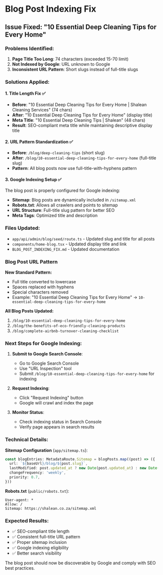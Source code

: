 # Blog Post Indexing Fix

## Issue Fixed: "10 Essential Deep Cleaning Tips for Every Home"

### Problems Identified:
1. **Page Title Too Long**: 74 characters (exceeded 15-70 limit)
2. **Not Indexed by Google**: URL unknown to Google
3. **Inconsistent URL Pattern**: Short slugs instead of full-title slugs

### Solutions Applied:

#### 1. Title Length Fix ✅
- **Before**: "10 Essential Deep Cleaning Tips for Every Home | Shalean Cleaning Services" (74 chars)
- **After**: "10 Essential Deep Cleaning Tips for Every Home" (display title)
- **Meta Title**: "10 Essential Deep Cleaning Tips | Shalean" (48 chars)
- **Result**: SEO-compliant meta title while maintaining descriptive display title

#### 2. URL Pattern Standardization ✅
- **Before**: `/blog/deep-cleaning-tips` (short slug)
- **After**: `/blog/10-essential-deep-cleaning-tips-for-every-home` (full-title slug)
- **Pattern**: All blog posts now use full-title-with-hyphens pattern
#### 3. Google Indexing Setup ✅
The blog post is properly configured for Google indexing:

- **Sitemap**: Blog posts are dynamically included in `/sitemap.xml`
- **Robots.txt**: Allows all crawlers and points to sitemap
- **URL Structure**: Full-title slug pattern for better SEO
- **Meta Tags**: Optimized title and description

### Files Updated:
- `app/api/admin/blog/seed/route.ts` - Updated slug and title for all posts
- `components/home-blog.tsx` - Updated display title and link
- `BLOG_POST_INDEXING_FIX.md` - Updated documentation

### Blog Post URL Pattern

**New Standard Pattern:**
- Full title converted to lowercase
- Spaces replaced with hyphens
- Special characters removed
- Example: "10 Essential Deep Cleaning Tips for Every Home" → `10-essential-deep-cleaning-tips-for-every-home`

**All Blog Posts Updated:**
1. `/blog/10-essential-deep-cleaning-tips-for-every-home`
2. `/blog/the-benefits-of-eco-friendly-cleaning-products`
3. `/blog/complete-airbnb-turnover-cleaning-checklist`

### Next Steps for Google Indexing:

1. **Submit to Google Search Console**:
   - Go to Google Search Console
   - Use "URL Inspection" tool
   - Submit `/blog/10-essential-deep-cleaning-tips-for-every-home` for indexing

2. **Request Indexing**:
   - Click "Request Indexing" button
   - Google will crawl and index the page

3. **Monitor Status**:
   - Check indexing status in Search Console
   - Verify page appears in search results

### Technical Details:

**Sitemap Configuration** (`app/sitemap.ts`):
```typescript
const blogEntries: MetadataRoute.Sitemap = blogPosts.map((post) => ({
  url: `${baseUrl}/blog/${post.slug}`,
  lastModified: post.updated_at ? new Date(post.updated_at) : new Date(),
  changeFrequency: 'weekly',
  priority: 0.7,
}))
```

**Robots.txt** (`public/robots.txt`):
```
User-agent: *
Allow: /
Sitemap: https://shalean.co.za/sitemap.xml
```

### Expected Results:
- ✅ SEO-compliant title length
- ✅ Consistent full-title URL pattern
- ✅ Proper sitemap inclusion
- ✅ Google indexing eligibility
- ✅ Better search visibility

The blog post should now be discoverable by Google and comply with SEO best practices.
